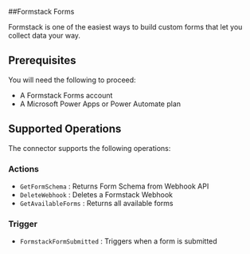 ##Formstack Forms

Formstack is one of the easiest ways to build custom forms that let you collect data your way.

## Prerequisites

You will need the following to proceed:

- A Formstack Forms account
- A Microsoft Power Apps or Power Automate plan


## Supported Operations

The connector supports the following operations:

### Actions

- `GetFormSchema` : Returns Form Schema from Webhook API
- `DeleteWebhook` : Deletes a Formstack Webhook
- `GetAvailableForms` : Returns all available forms


### Trigger
- `FormstackFormSubmitted` : Triggers when a form is submitted



